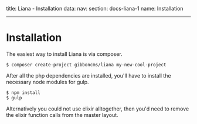 title: Liana - Installation
data:
  nav: 
    section: docs-liana-1
    name: Installation

---

# Installation

The easiest way to install Liana is via composer.

```
$ composer create-project gibboncms/liana my-new-cool-project
```

After all the php dependencies are installed, you'll have to install the necessary node modules for gulp.

```
$ npm install
$ gulp
```

Alternatively you could not use elixir alltogether, then you'd need to remove the elixir function calls from the master layout.

